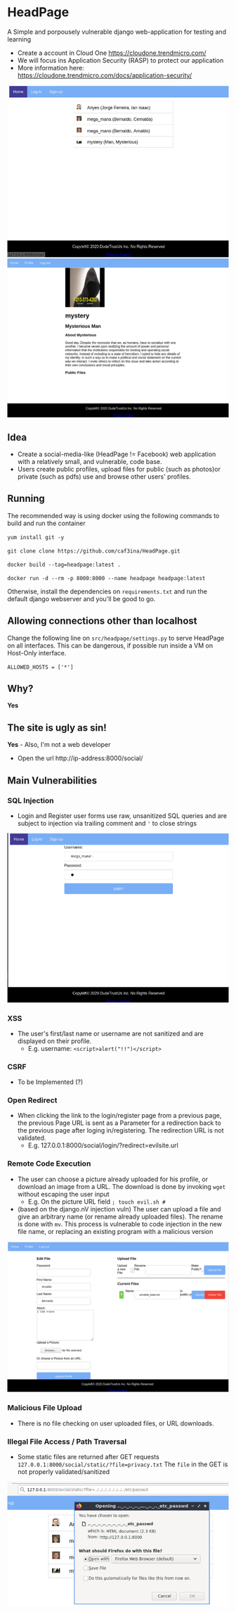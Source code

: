 # HeadPage

A Simple and porpousely vulnerable django web-application for testing and learning

* Create a account in Cloud One https://cloudone.trendmicro.com/
* We will focus ins Application Security (RASP) to protect our application
* More information here: https://cloudone.trendmicro.com/docs/application-security/

![index](docs/index.png)
![User profile](docs/profile.png)

## Idea

* Create a social-media-like (HeadPage != Facebook) web application with a relatively small, and vulnerable, code base. 
* Users create public profiles, upload files for public (such as photos)or private (such as pdfs) use and browse other users' profiles.

## Running 
The recommended way is using docker using the following commands to build and run the container

`yum install git -y`

`git clone clone https://github.com/caf3ina/HeadPage.git`

`docker build --tag=headpage:latest .`

`docker run -d --rm -p 8000:8000 --name headpage headpage:latest`

Otherwise, install the dependencies on `requirements.txt` and run the default django webserver and you'll be good to go.


## Allowing connections other than localhost

Change the following line on `src/headpage/settings.py` to serve HeadPage on all interfaces. This can be dangerous, if possible run inside a VM on Host-Only interface.

`ALLOWED_HOSTS = ['*']`


## Why?
**Yes**

## The site is ugly as sin!
**Yes** - Also, I'm not a web developer
* Open the url http://ip-address:8000/social/

## Main Vulnerabilities

### SQL Injection
* Login and Register user forms use raw, unsanitized SQL queries and are subject to injection via trailing comment and `'` to close strings

![sqli](docs/sqli.png)

### XSS
* The user's first/last name or username are not sanitized and are displayed on their profile.
    * E.g. username: `<script>alert("!!")</script>`

### CSRF
* To be Implemented (?)

### Open Redirect
* When clicking the link to the login/register page from a previous page, the previous Page URL is sent as a Parameter for a redirection back to the previous page after loging in/registering. The redirection URL is not validated.
    * E.g. 127.0.0.1:8000/social/login/?redirect=evilsite.url

### Remote Code Execution
* The user can choose a picture already uploaded for his profile, or download an image from a URL. The download is done by invoking `wget` without escaping the user input
    * E.g. On the picture URL field `; touch evil.sh #`
* (based on the django.nV injection vuln) The user can upload a file and give an arbitrary name (or rename already uploaded files). The rename is done with `mv`. This process is vulnerable to code injection in the new file name, or replacing an existing program with a malicious version

![edit profile](docs/edit_profile.png)

### Malicious File Upload
* There is no file checking on user uploaded files, or URL downloads.

### Illegal File Access / Path Traversal
* Some static files are returned after GET requests `127.0.0.1:8000/social/static/?file=privacy.txt` The `file` in the GET is not properly validated/sanitized

![/etc/passwd leak](docs/path_traversal.png)
